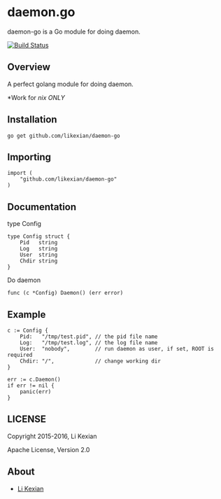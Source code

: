 # daemon.go

daemon-go is a Go module for doing daemon.

[![Build Status](https://secure.travis-ci.org/likexian/daemon-go.png)](https://secure.travis-ci.org/likexian/daemon-go)

## Overview

A perfect golang module for doing daemon.

*Work for *nix ONLY*

## Installation

    go get github.com/likexian/daemon-go

## Importing

    import (
        "github.com/likexian/daemon-go"
    )

## Documentation

type Config

    type Config struct {
        Pid   string
        Log   string
        User  string
        Chdir string
    }

Do daemon

    func (c *Config) Daemon() (err error)

## Example

    c := Config {
        Pid:   "/tmp/test.pid", // the pid file name
        Log:   "/tmp/test.log", // the log file name
        User:  "nobody",        // run daemon as user, if set, ROOT is required
        Chdir: "/",             // change working dir
    }

    err := c.Daemon()
    if err != nil {
        panic(err)
    }

## LICENSE

Copyright 2015-2016, Li Kexian

Apache License, Version 2.0

## About

- [Li Kexian](https://www.likexian.com/)
